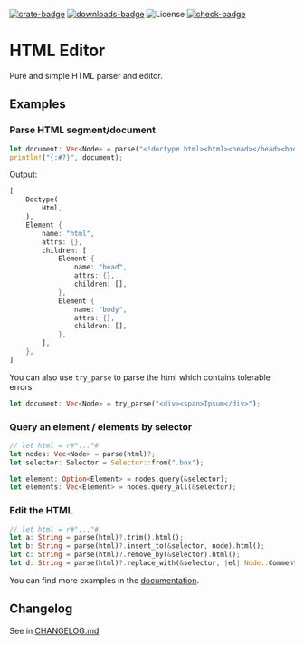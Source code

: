 [![crate-badge]][crate-link]
[![downloads-badge]][crate-link]
![License](https://img.shields.io/crates/l/html_editor)
[![check-badge]][check-link]

[crate-badge]: https://img.shields.io/crates/v/html_editor
[crate-link]: https://crates.io/crates/html_editor
[check-badge]: https://github.com/lomirus/html-editor/workflows/check/badge.svg
[check-link]: https://github.com/lomirus/html-editor/actions/workflows/check.yaml
[downloads-badge]: https://img.shields.io/crates/d/html_editor

# HTML Editor

Pure and simple HTML parser and editor.

## Examples

### Parse HTML segment/document

```rust
let document: Vec<Node> = parse("<!doctype html><html><head></head><body></body></html>")?;
println!("{:#?}", document);
```

Output:

```rust
[
    Doctype(
        Html,
    ),
    Element {
        name: "html",
        attrs: {},
        children: [
            Element {
                name: "head",
                attrs: {},
                children: [],
            },
            Element {
                name: "body",
                attrs: {},
                children: [],
            },
        ],
    },
]
```

You can also use `try_parse` to parse the html which contains tolerable errors

```rust
let document: Vec<Node> = try_parse("<div><span>Ipsum</div>");
```

### Query an element / elements by selector

```rust
// let html = r#"..."#
let nodes: Vec<Node> = parse(html)?;
let selector: Selector = Selector::from(".box");

let element: Option<Element> = nodes.query(&selector);
let elements: Vec<Element> = nodes.query_all(&selector);
```

### Edit the HTML

```rust
// let html = r#"..."#
let a: String = parse(html)?.trim().html();
let b: String = parse(html)?.insert_to(&selector, node).html();
let c: String = parse(html)?.remove_by(&selector).html();
let d: String = parse(html)?.replace_with(&selector, |el| Node::Comment(el.html())).html();
```

You can find more examples in the [documentation](https://docs.rs/html_editor/latest/html_editor/).

## Changelog

See in [CHANGELOG.md](CHANGELOG.md)
